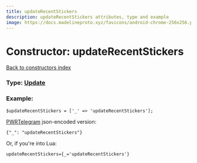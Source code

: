 ```yaml
---
title: updateRecentStickers
description: updateRecentStickers attributes, type and example
image: https://docs.madelineproto.xyz/favicons/android-chrome-256x256.png
---
```

# Constructor: updateRecentStickers  
[Back to constructors index](index.md)






### Type: [Update](../types/Update.md)


### Example:

```
$updateRecentStickers = ['_' => 'updateRecentStickers'];
```  

[PWRTelegram](https://pwrtelegram.xyz) json-encoded version:

```
{"_": "updateRecentStickers"}
```


Or, if you're into Lua:  


```
updateRecentStickers={_='updateRecentStickers'}

```


